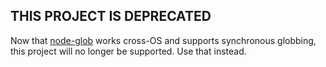 ## THIS PROJECT IS DEPRECATED

Now that [node-glob](https://github.com/isaacs/node-glob) works cross-OS and supports synchronous globbing, this project will no longer be supported. Use that instead.
